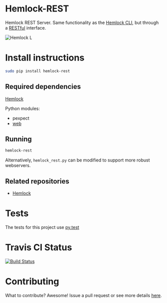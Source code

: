 Hemlock-REST
============

Hemlock REST Server.  Same functionality as the [Hemlock CLI](https://github.com/Lab41/Hemlock/blob/master/docs/CLI.md), but through a
[RESTful](https://github.com/Lab41/Hemlock-REST/blob/master/docs/REST.md) interface.

![Hemlock L](https://raw.github.com/Lab41/Hemlock-REST/master/docs/images/logo.png "Hemlock")

Install instructions
====================

```bash
sudo pip install hemlock-rest
```

Required dependencies
---------------------

[Hemlock](https://lab41.github.io/Hemlock/)

Python modules:
- pexpect
- [web](http://webpy.org/)


Running
----------

```bash
hemlock-rest
```
Alternatively, ``hemlock_rest.py`` can be modified to support more robust
webservers.


Related repositories
--------------------

- [Hemlock](https://lab41.github.io/Hemlock/)


Tests
=====

The tests for this project use [py.test](http://pytest.org/latest/)

Travis CI Status
================

[![Build Status](https://travis-ci.org/Lab41/Hemlock-REST.png?branch=master)](https://travis-ci.org/Lab41/Hemlock-REST)


Contributing
============

What to contribute?  Awesome!  Issue a pull request or see more details [here](https://github.com/Lab41/Hemlock-REST/blob/master/CONTRIBUTING.md).
